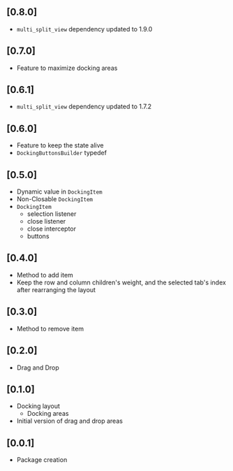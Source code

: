 ## [0.8.0]

* `multi_split_view` dependency updated to 1.9.0

## [0.7.0]

* Feature to maximize docking areas

## [0.6.1]

* `multi_split_view` dependency updated to 1.7.2

## [0.6.0]

* Feature to keep the state alive
* `DockingButtonsBuilder` typedef

## [0.5.0]

* Dynamic value in `DockingItem`
* Non-Closable `DockingItem`
* `DockingItem`
  * selection listener
  * close listener
  * close interceptor
  * buttons

## [0.4.0]

* Method to add item
* Keep the row and column children's weight, and the selected tab's index after rearranging the layout

## [0.3.0]

* Method to remove item

## [0.2.0]

* Drag and Drop

## [0.1.0]

* Docking layout
  * Docking areas
* Initial version of drag and drop areas

## [0.0.1]

* Package creation
